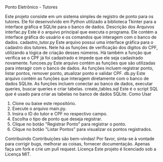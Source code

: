Ponto Eletrônico - Tutores

Este projeto consiste em um sistema simples de registro de ponto para os tutores. Ele foi desenvolvido em Python utilizado a biblioteca Tkinter para a interface gráfica e SQLite para o banco de dados.
Descrição dos Arquivos
interfac.py
Este é o arquivo principal que executa o programa. Ele contém a interface gráfica do usuário e os comandos que interagem com o banco de dados.
cadastro_tutor.py
Este arquivo possui uma interface gráfica para o cadastro dos tutores. Nele há as funções de verificação dos digitos do CPF, utilizando a lógica de criação desses números. Há também a função que verifica se o CPF já foi cadastrado e impede que ele seja cadastrado novamente.
funcoes.py
Este arquivo contém as funções que são utilizadas para interagir com o banco de dados. As funções incluem registrar ponto, listar pontos, remover ponto, atualizar ponto e validar CPF.
db.py
Este arquivo contém as funções que interagem diretamente com o banco de dados SQLite. As funções incluem conectar ao banco de dados, executar queries, buscar queries e criar tabelas.
create_tables.sql
Este é o script SQL que é usado para criar as tabelas no banco de dados SQLite.
Como Usar

1.	Clone ou baixe este repositório.
2.	Execute o arquivo main.py.
3.	Insira o ID do tutor e CPF no respectivo campo.
4.	Escolha o tipo de ponto que deseja registrar.
5.	Clique no botão "Registrar Ponto" para registrar o ponto.
6.	Clique no botão "Listar Pontos" para visualizar os pontos registrados.

Contribuindo
Contribuições são bem-vindas! Por favor, sinta-se à vontade para corrigir bugs, melhorar as coisas, fornecer documentação. Apenas faça um fork e crie um pull request.
Licença
Este projeto é licenciado sob a Licença MIT.


